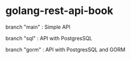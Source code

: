 # golang-rest-api-book

branch "main" : Simple API

branch "sql" : API with PostgresSQL

branch "gorm" : API with PostgresSQL and GORM

